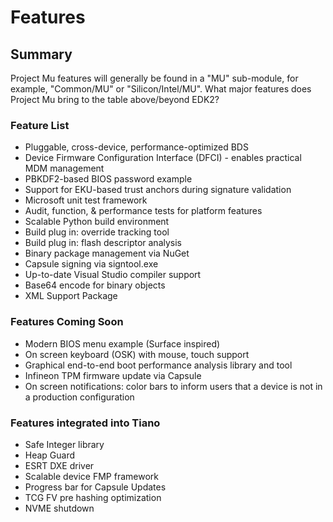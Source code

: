 # Features

## Summary

Project Mu features will generally be found in a "MU" sub-module, for example, "Common/MU" or "Silicon/Intel/MU".
What major features does Project Mu bring to the table above/beyond EDK2?

### Feature List

* Pluggable, cross-device, performance-optimized BDS
* Device Firmware Configuration Interface (DFCI) - enables practical MDM management
* PBKDF2-based BIOS password example
* Support for EKU-based trust anchors during signature validation
* Microsoft unit test framework
* Audit, function, & performance tests for platform features
* Scalable Python build environment
* Build plug in: override tracking tool
* Build plug in: flash descriptor analysis 
* Binary package management via NuGet
* Capsule signing via signtool.exe
* Up-to-date Visual Studio compiler support
* Base64 encode for binary objects
* XML Support Package

### Features Coming Soon

* Modern BIOS menu example (Surface inspired)
* On screen keyboard (OSK) with mouse, touch support
* Graphical end-to-end boot performance analysis library and tool
* Infineon TPM firmware update via Capsule
* On screen notifications: color bars to inform users that a device is not in a production configuration

### Features integrated into Tiano

* Safe Integer library
* Heap Guard 
* ESRT DXE driver
* Scalable device FMP framework
* Progress bar for Capsule Updates
* TCG FV pre hashing optimization
* NVME shutdown
